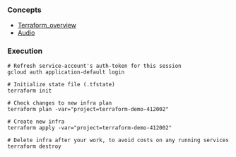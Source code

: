 ### Concepts
* [Terraform_overview](../1_terraform_overview.md)
* [Audio](https://drive.google.com/file/d/1IqMRDwJV-m0v9_le_i2HA_UbM_sIWgWx/view?usp=sharing)

### Execution

```shell
# Refresh service-account's auth-token for this session
gcloud auth application-default login

# Initialize state file (.tfstate)
terraform init

# Check changes to new infra plan
terraform plan -var="project=terraform-demo-412002"
```

```shell
# Create new infra
terraform apply -var="project=terraform-demo-412002"
```

```shell
# Delete infra after your work, to avoid costs on any running services
terraform destroy
```